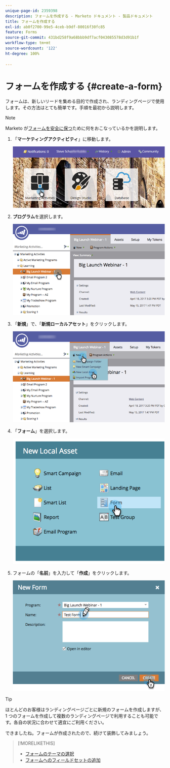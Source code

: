 ```yaml
---
unique-page-id: 2359398
description: フォームを作成する - Marketo ドキュメント - 製品ドキュメント
title: フォームを作成する
exl-id: ab0f2700-99e5-4ceb-b9df-80016f30fc85
feature: Forms
source-git-commit: 431bd258f9a68bbb9df7acf043085578d3d91b1f
workflow-type: tm+mt
source-wordcount: '122'
ht-degree: 100%

---
```


# フォームを作成する {#create-a-form}

フォームは、新しいリードを集める目的で作成され、ランディングページで使用します。その方法はとても簡単です。手順を最初から説明します。

>[!NOTE]
>
>Marketo が[フォームを安全に保つ](https://nation.marketo.com/t5/Product-Documents/Forms-Service-Enhancements/ta-p/303670#M1038)ために何をおこなっているかを説明します。

1. 「**マーケティングアクティビティ**」に移動します。

   ![](assets/login-marketing-activities.png)

1. **プログラム**&#x200B;を選択します。

   ![](assets/programseelct.png)

1. 「**新規**」で、「**新規****ローカル****アセット**」をクリックします。

   ![](assets/newlocalasset.png)

1. 「**フォーム**」を選択します。

   ![](assets/image2014-9-15-17-3a1-3a20.png)

1. フォームの「**名前**」を入力して「**作成**」をクリックします。

   ![](assets/newformwithhands.png)

>[!TIP]
>
>ほとんどのお客様はランディングページごとに新規のフォームを作成しますが、1 つのフォームを作成して複数のランディングページで利用することも可能です。各自の状況に合わせて適宜にご利用ください。

できましたね。フォームが作成されたので、続けて装飾してみましょう。

>[!MORELIKETHIS]
>
>* [フォームのテーマの選択](/help/marketo/product-docs/demand-generation/forms/creating-a-form/select-a-form-theme.md)
>* [フォームへのフィールドセットの追加](/help/marketo/product-docs/demand-generation/forms/form-fields/add-a-fieldset-to-a-form.md)
